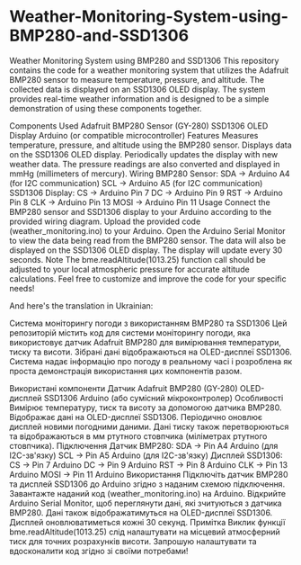 # Weather-Monitoring-System-using-BMP280-and-SSD1306
Weather Monitoring System using BMP280 and SSD1306
This repository contains the code for a weather monitoring system that utilizes the Adafruit BMP280 sensor to measure temperature, pressure, and altitude. The collected data is displayed on an SSD1306 OLED display. The system provides real-time weather information and is designed to be a simple demonstration of using these components together.

Components Used
Adafruit BMP280 Sensor (GY-280)
SSD1306 OLED Display
Arduino (or compatible microcontroller)
Features
Measures temperature, pressure, and altitude using the BMP280 sensor.
Displays data on the SSD1306 OLED display.
Periodically updates the display with new weather data.
The pressure readings are also converted and displayed in mmHg (millimeters of mercury).
Wiring
BMP280 Sensor:
SDA -> Arduino A4 (for I2C communication)
SCL -> Arduino A5 (for I2C communication)
SSD1306 Display:
CS -> Arduino Pin 7
DC -> Arduino Pin 9
RST -> Arduino Pin 8
CLK -> Arduino Pin 13
MOSI -> Arduino Pin 11
Usage
Connect the BMP280 sensor and SSD1306 display to your Arduino according to the provided wiring diagram.
Upload the provided code (weather_monitoring.ino) to your Arduino.
Open the Arduino Serial Monitor to view the data being read from the BMP280 sensor.
The data will also be displayed on the SSD1306 OLED display. The display will update every 30 seconds.
Note
The bme.readAltitude(1013.25) function call should be adjusted to your local atmospheric pressure for accurate altitude calculations.
Feel free to customize and improve the code for your specific needs!

And here's the translation in Ukrainian:

Система моніторингу погоди з використанням BMP280 та SSD1306
Цей репозиторій містить код для системи моніторингу погоди, яка використовує датчик Adafruit BMP280 для вимірювання температури, тиску та висоти. Зібрані дані відображаються на OLED-дисплеї SSD1306. Система надає інформацію про погоду в реальному часі і розроблена як проста демонстрація використання цих компонентів разом.

Використані компоненти
Датчик Adafruit BMP280 (GY-280)
OLED-дисплей SSD1306
Arduino (або сумісний мікроконтролер)
Особливості
Вимірює температуру, тиск та висоту за допомогою датчика BMP280.
Відображає дані на OLED-дисплеї SSD1306.
Періодично оновлює дисплей новими погодними даними.
Дані тиску також перетворюються та відображаються в мм ртутного стовпчика (міліметрах ртутного стовпчика).
Підключення
Датчик BMP280:
SDA -> Pin A4 Arduino (для I2C-зв'язку)
SCL -> Pin A5 Arduino (для I2C-зв'язку)
Дисплей SSD1306:
CS -> Pin 7 Arduino
DC -> Pin 9 Arduino
RST -> Pin 8 Arduino
CLK -> Pin 13 Arduino
MOSI -> Pin 11 Arduino
Використання
Підключіть датчик BMP280 та дисплей SSD1306 до Arduino згідно з наданим схемою підключення.
Завантажте наданий код (weather_monitoring.ino) на Arduino.
Відкрийте Arduino Serial Monitor, щоб переглянути дані, які зчитуються з датчика BMP280.
Дані також відображатимуться на OLED-дисплеї SSD1306. Дисплей оновлюватиметься кожні 30 секунд.
Примітка
Виклик функції bme.readAltitude(1013.25) слід налаштувати на місцевий атмосферний тиск для точних розрахунків висоти.
Запрошую налаштувати та вдосконалити код згідно зі своїми потребами!
